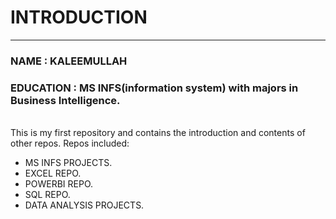 # INTRODUCTION
---

### NAME : KALEEMULLAH
### EDUCATION : MS INFS(information system) with majors in Business Intelligence.
<br>
This is my first repository and contains the introduction and contents of other repos.
Repos included:

- MS INFS PROJECTS.
- EXCEL REPO.
- POWERBI REPO.
- SQL REPO.
- DATA ANALYSIS PROJECTS.
